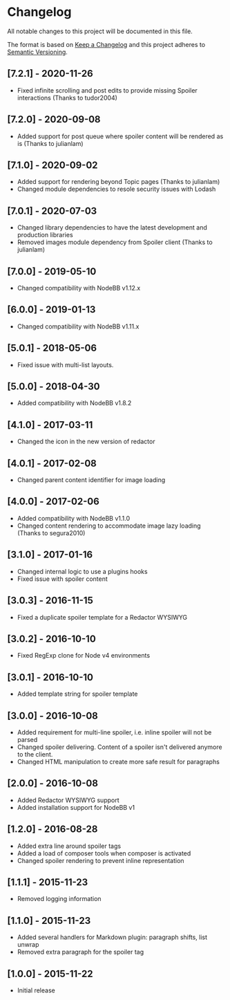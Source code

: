 # Changelog
All notable changes to this project will be documented in this file.

The format is based on [Keep a Changelog](http://keepachangelog.com/en/1.0.0/)
and this project adheres to [Semantic Versioning](http://semver.org/spec/v2.0.0.html).

## [7.2.1] - 2020-11-26

- Fixed infinite scrolling and post edits to provide missing Spoiler interactions (Thanks to tudor2004)

## [7.2.0] - 2020-09-08

- Added support for post queue where spoiler content will be rendered as is (Thanks to julianlam)

## [7.1.0] - 2020-09-02

- Added support for rendering beyond Topic pages (Thanks to julianlam)
- Changed module dependencies to resole security issues with Lodash

## [7.0.1] - 2020-07-03

- Changed library dependencies to have the latest development and production libraries
- Removed images module dependency from Spoiler client (Thanks to julianlam)

## [7.0.0] - 2019-05-10

- Changed compatibility with NodeBB v1.12.x

## [6.0.0] - 2019-01-13

- Changed compatibility with NodeBB v1.11.x

## [5.0.1] - 2018-05-06

- Fixed issue with multi-list layouts.

## [5.0.0] - 2018-04-30

- Added compatibility with NodeBB v1.8.2

## [4.1.0] - 2017-03-11

- Changed the icon in the new version of redactor

## [4.0.1] - 2017-02-08

- Changed parent content identifier for image loading

## [4.0.0] - 2017-02-06

- Added compatibility with NodeBB v1.1.0
- Changed content rendering to accommodate image lazy loading (Thanks to segura2010)

## [3.1.0] - 2017-01-16

- Changed internal logic to use a plugins hooks
- Fixed issue with spoiler content

## [3.0.3] - 2016-11-15

- Fixed a duplicate spoiler template for a Redactor WYSIWYG

## [3.0.2] - 2016-10-10

- Fixed RegExp clone for Node v4 environments

## [3.0.1] - 2016-10-10

- Added template string for spoiler template

## [3.0.0] - 2016-10-08

- Added requirement for multi-line spoiler, i.e. inline spoiler will not be parsed
- Changed spoiler delivering. Content of a spoiler isn't delivered anymore to the client.
- Changed HTML manipulation to create more safe result for paragraphs

## [2.0.0] - 2016-10-08

- Added Redactor WYSIWYG support
- Added installation support for NodeBB v1

## [1.2.0] - 2016-08-28

- Added extra line around spoiler tags
- Added a load of composer tools when composer is activated
- Changed spoiler rendering to prevent inline representation

## [1.1.1] - 2015-11-23

- Removed logging information

## [1.1.0] - 2015-11-23

- Added several handlers for Markdown plugin: paragraph shifts, list unwrap
- Removed extra paragraph for the spoiler tag

## [1.0.0] - 2015-11-22

- Initial release
